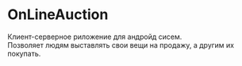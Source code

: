 # OnLineAuction

Клиент-серверное риложение для андройд сисем.  
Позволяет людям выставлять свои вещи на продажу, а другим их покупать.  

